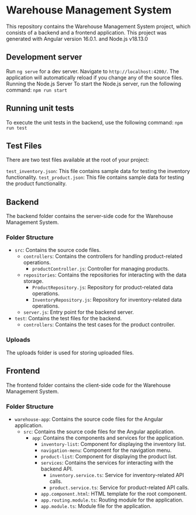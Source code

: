 # Warehouse Management System

This repository contains the Warehouse Management System project, which consists of a backend and a frontend application.
This project was generated with Angular version 16.0.1. and Node.js v18.13.0

## Development server

Run `ng serve` for a dev server. Navigate to `http://localhost:4200/`. The application will automatically reload if you change any of the source files.
Running the Node.js Server
To start the Node.js server, run the following command: `npm run start`

## Running unit tests

To execute the unit tests in the backend, use the following command: `npm run test`

## Test Files

There are two test files available at the root of your project:

`test_inventory.json`: This file contains sample data for testing the inventory functionality.
`test_product.json`: This file contains sample data for testing the product functionality.


## Backend

The backend folder contains the server-side code for the Warehouse Management System.

### Folder Structure

- `src`: Contains the source code files.
  - `controllers`: Contains the controllers for handling product-related operations.
    - `productController.js`: Controller for managing products.
  - `repositories`: Contains the repositories for interacting with the data storage.
    - `ProductRepository.js`: Repository for product-related data operations.
    - `InventoryRepository.js`: Repository for inventory-related data operations.
  - `server.js`: Entry point for the backend server.
- `test`: Contains the test files for the backend.
  - `controllers`: Contains the test cases for the product controller.

### Uploads

The uploads folder is used for storing uploaded files.

## Frontend

The frontend folder contains the client-side code for the Warehouse Management System.

### Folder Structure

- `warehouse-app`: Contains the source code files for the Angular application.
  - `src`: Contains the source code files for the Angular application.
    - `app`: Contains the components and services for the application.
      - `inventory-list`: Component for displaying the inventory list.
      - `navigation-menu`: Component for the navigation menu.
      - `product-list`: Component for displaying the product list.
      - `services`: Contains the services for interacting with the backend API.
        - `inventory.service.ts`: Service for inventory-related API calls.
        - `product.service.ts`: Service for product-related API calls.
      - `app.component.html`: HTML template for the root component.
      - `app.routing.module.ts`: Routing module for the application.
      - `app.module.ts`: Module file for the application.
